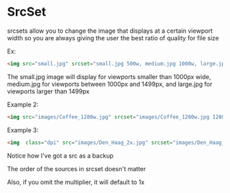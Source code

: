 # SrcSet

srcsets allow you to change the image that displays at a certain viewport width so you are always giving the user the best ratio of quality for file size

Ex:

```HTML
<img src="small.jpg" srcset="small.jpg 500w, medium.jpg 1000w, large.jpg 1500w">
```

The small.jpg image will display for viewports smaller than 1000px wide, medium.jpg for viewports between 1000px and 1499px, and large.jpg for viewports larger than 1499px

Example 2:

```HTML
<img src="images/Coffee_1280w.jpg" srcset="images/Coffee_1280w.jpg 1280w, images/Coffee_640w.jpg 640w" sizes="(max-width: 960px) 50vw, 100vw" alt="Coffee by Amy March from Turkey">
```

Example 3:

```HTML
<img  class="dpi" src="images/Den_Haag_2x.jpg" srcset="images/Den_Haag_2x.jpg 2x, images/Den_Haag_1x.jpg" alt="Den Haag Skyline">
```

Notice how I've got a src as a backup

The order of the sources in srcset doesn't matter

Also, if you omit the multiplier, it will default to 1x
